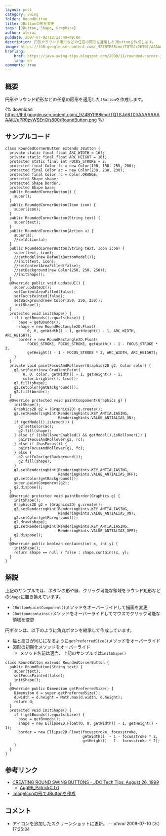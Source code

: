 ```yaml
---
layout: post
category: swing
folder: RoundButton
title: JButtonの形を変更
tags: [JButton, Shape, Graphics]
author: aterai
pubdate: 2007-07-02T12:52:49+09:00
description: 円形やラウンド矩形などの任意の図形を適用したJButtonを作成します。
image: https://lh6.googleusercontent.com/_9Z4BYR88imo/TQTSJxI6T0I/AAAAAAAAAiU/uPR0zvWSEnQ/s800/RoundButton.png
hreflang:
    href: https://java-swing-tips.blogspot.com/2008/11/rounded-corner-jbutton.html
    lang: en
comments: true
---
```

## 概要
円形やラウンド矩形などの任意の図形を適用した`JButton`を作成します。

{% download https://lh6.googleusercontent.com/_9Z4BYR88imo/TQTSJxI6T0I/AAAAAAAAAiU/uPR0zvWSEnQ/s800/RoundButton.png %}

## サンプルコード
<pre class="prettyprint"><code>class RoundedCornerButton extends JButton {
  private static final float ARC_WIDTH = 16f;
  private static final float ARC_HEIGHT = 16f;
  protected static final int FOCUS_STROKE = 2;
  protected final Color fc = new Color(100, 150, 255, 200);
  protected final Color ac = new Color(230, 230, 230);
  protected final Color rc = Color.ORANGE;
  protected Shape shape;
  protected Shape border;
  protected Shape base;
  public RoundedCornerButton() {
    super();
  }
  public RoundedCornerButton(Icon icon) {
    super(icon);
  }
  public RoundedCornerButton(String text) {
    super(text);
  }
  public RoundedCornerButton(Action a) {
    super(a);
    //setAction(a);
  }
  public RoundedCornerButton(String text, Icon icon) {
    super(text, icon);
    //setModel(new DefaultButtonModel());
    //init(text, icon);
    //setContentAreaFilled(false);
    //setBackground(new Color(250, 250, 250));
    //initShape();
  }
  @Override public void updateUI() {
    super.updateUI();
    setContentAreaFilled(false);
    setFocusPainted(false);
    setBackground(new Color(250, 250, 250));
    initShape();
  }
  protected void initShape() {
    if (!getBounds().equals(base)) {
      base = getBounds();
      shape = new RoundRectangle2D.Float(
          0, 0, getWidth() - 1, getHeight() - 1, ARC_WIDTH, ARC_HEIGHT);
      border = new RoundRectangle2D.Float(
          FOCUS_STROKE, FOCUS_STROKE, getWidth() - 1 - FOCUS_STROKE * 2,
          getHeight() - 1 - FOCUS_STROKE * 2, ARC_WIDTH, ARC_HEIGHT);
    }
  }
  private void paintFocusAndRollover(Graphics2D g2, Color color) {
    g2.setPaint(new GradientPaint(
        0, 0, color, getWidth() - 1, getHeight() - 1,
        color.brighter(), true));
    g2.fill(shape);
    g2.setColor(getBackground());
    g2.fill(border);
  }
  @Override protected void paintComponent(Graphics g) {
    initShape();
    Graphics2D g2 = (Graphics2D) g.create();
    g2.setRenderingHint(RenderingHints.KEY_ANTIALIASING,
                        RenderingHints.VALUE_ANTIALIAS_ON);
    if (getModel().isArmed()) {
      g2.setColor(ac);
      g2.fill(shape);
    } else if (isRolloverEnabled() &amp;&amp; getModel().isRollover()) {
      paintFocusAndRollover(g2, rc);
    } else if (hasFocus()) {
      paintFocusAndRollover(g2, fc);
    } else {
      g2.setColor(getBackground());
      g2.fill(shape);
    }
    g2.setRenderingHint(RenderingHints.KEY_ANTIALIASING,
                        RenderingHints.VALUE_ANTIALIAS_OFF);
    g2.setColor(getBackground());
    super.paintComponent(g2);
    g2.dispose();
  }
  @Override protected void paintBorder(Graphics g) {
    initShape();
    Graphics2D g2 = (Graphics2D) g.create();
    g2.setRenderingHint(RenderingHints.KEY_ANTIALIASING,
                        RenderingHints.VALUE_ANTIALIAS_ON);
    g2.setColor(getForeground());
    g2.draw(shape);
    g2.setRenderingHint(RenderingHints.KEY_ANTIALIASING,
                        RenderingHints.VALUE_ANTIALIAS_OFF);
    g2.dispose();
  }
  @Override public boolean contains(int x, int y) {
    initShape();
    return shape == null ? false : shape.contains(x, y);
  }
}
</code></pre>

## 解説
上記のサンプルでは、ボタンの形や縁、クリック可能な領域をラウンド矩形などの`Shape`に置き換えています。

- `JButton#paintComponent()`メソッドをオーバーライドして描画を変更
- `JButton#contains()`メソッドをオーバーライドしてマウスでクリック可能な領域を変更

<!-- dummy comment line for breaking list -->

円ボタンは、以下のように角丸ボタンを継承して作成しています。

- 幅と高さが同じになるように`getPreferredSize()`メソッドをオーバーライド
- 図形の初期化メソッドをオーバーライド
    - メソッド名前は適当、上記のサンプルでは`initShape()`

<!-- dummy comment line for breaking list -->

<pre class="prettyprint"><code>class RoundButton extends RoundedCornerButton {
  public RoundButton(String text) {
    super(text);
    setFocusPainted(false);
    initShape();
  }
  @Override public Dimension getPreferredSize() {
    Dimension d = super.getPreferredSize();
    d.width = d.height = Math.max(d.width, d.height);
    return d;
  }
  protected void initShape() {
    if (!getBounds().equals(base)) {
      base = getBounds();
      shape = new Ellipse2D.Float(0, 0, getWidth() - 1, getHeight() - 1);
      border = new Ellipse2D.Float(focusstroke, focusstroke,
                                   getWidth()  - 1 - focusstroke * 2,
                                   getHeight() - 1 - focusstroke * 2);
    }
  }
}
</code></pre>

## 参考リンク
- [CREATING ROUND SWING BUTTONS - JDC Tech Tips: August 26, 1999](http://web.archive.org/web/20090805104428/http://java.sun.com/developer/TechTips/1999/tt0826.html)
    - [Aug99_PatrickC.txt](http://web.archive.org/web/20090804054527/http://java.sun.com/developer/TechTips/txtarchive/1999/Aug99_PatrickC.txt)
- [ImageIconの形でJButtonを作成](https://ateraimemo.com/Swing/RoundImageButton.html)

<!-- dummy comment line for breaking list -->

## コメント
- アイコンを追加したスクリーンショットに更新。 -- *aterai* 2008-07-10 (木) 17:25:34

<!-- dummy comment line for breaking list -->
